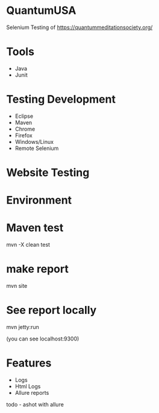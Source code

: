 # QuantumUSA
Selenium Testing of https://quantummeditationsociety.org/

# Tools 
- Java
- Junit

# Testing Development 
- Eclipse
- Maven
- Chrome
- Firefox
- Windows/Linux
- Remote Selenium

# Website Testing

# Environment 

# Maven test
mvn -X clean test

# make report
mvn site

# See report locally
mvn jetty:run

(you can see localhost:9300)

# Features 
- Logs 
- Html Logs 
- Allure reports 

todo - ashot with allure


